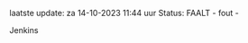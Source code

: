 laatste update: 
za 14-10-2023 11:44   uur 
Status: FAALT - fout - 
<div class="service R">Jenkins</div>